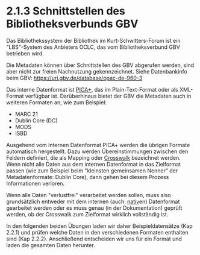 # 2.1.3 Schnittstellen des Bibliotheksverbunds GBV

Das Bibliothekssystem der Bibliothek im Kurt-Schwitters-Forum ist ein "LBS"-System des Anbieters OCLC, das vom Bibliotheksverbund GBV betrieben wird.

Die Metadaten können über Schnittstellen des GBV abgerufen werden, sind aber nicht zur freien Nachnutzung gekennzeichnet. Siehe Datenbankinfo beim GBV: https://uri.gbv.de/database/opac-de-960-3

Das interne Datenformat ist [PICA+](https://www.gbv.de/wikis/cls/PICA-Format), das im Plain-Text-Format oder als XML-Format verfügbar ist. Darüberhinaus bietet der GBV die Metadaten auch in weiteren Formaten an, wie zum Beispiel:
* MARC 21
* Dublin Core (DC)
* MODS
* ISBD

Ausgehend vom internen Datenformat PICA+ werden die übrigen Formate automatisch hergestellt. Dazu werden Übereinstimmungen zwischen den Feldern definiert, die als Mapping oder [Crosswalk](https://en.wikipedia.org/wiki/Schema_crosswalk) bezeichnet werden. Wenn nicht alle Daten aus dem internen Datenformat in das Zielformat passen (wie zum Beispiel beim "kleinsten gemeinsamen Nenner" der Metadatenformate: Dublin Core), dann gehen bei diesem Prozess Informationen verloren.

Wenn alle Daten "verlustfrei" verarbeitet werden sollen, muss also grundsätzlich entweder mit dem internen (auch: [nativ](http://www.duden.de/rechtschreibung/nativ)en) Datenformat gearbeitet werden oder es muss genau (in der Dokumentation) geprüft werden, ob der Crosswalk zum Zielformat wirklich vollständig ist.

In den folgenden beiden Übungen laden wir daher Beispieldatensätze (Kap 2.2.1) und prüfen welche Daten in den verschiedenen Formaten enthalten sind (Kap 2.2.2). Anschließend entscheiden wir uns für ein Format und laden die gesamten Daten herunter.
